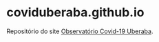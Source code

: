 # coviduberaba.github.io
Repositório do site [Observatório Covid-19 Uberaba](https://coviduberaba.github.io).
